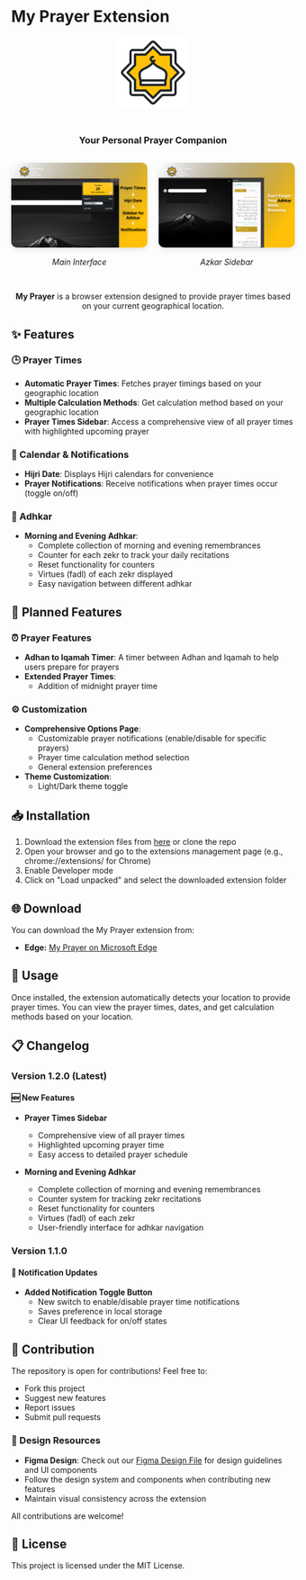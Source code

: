 # My Prayer Extension

<div align="center">
  <img src="imgs/icon-256.png" alt="My Prayer Logo" width="128" style="margin-bottom: 20px;">
  
  <h3>Your Personal Prayer Companion</h3>
  
  <div style="display: flex; justify-content: center; gap: 20px; margin: 30px 0;">
    <div>
      <img src="imgs/media/Main.png" alt="My Prayer Main Interface" width="500" style="border-radius: 10px; box-shadow: 0 4px 8px rgba(0,0,0,0.1);">
      <p><em>Main Interface</em></p>
    </div>
    <div>
      <img src="imgs/media/Sidebar - Adhkar.png" alt="My Prayer Sidebar" width="500" style="border-radius: 10px; box-shadow: 0 4px 8px rgba(0,0,0,0.1);">
      <p><em>Azkar Sidebar</em></p>
    </div>
  </div>
</div>

<p align="center">
  <strong>My Prayer</strong> is a browser extension designed to provide prayer times based on your current geographical location.
</p>

## ✨ Features

### 🕒 Prayer Times
- **Automatic Prayer Times**: Fetches prayer timings based on your geographic location
- **Multiple Calculation Methods**: Get calculation method based on your geographic location
- **Prayer Times Sidebar**: Access a comprehensive view of all prayer times with highlighted upcoming prayer

### 📅 Calendar & Notifications
- **Hijri Date**: Displays Hijri calendars for convenience
- **Prayer Notifications**: Receive notifications when prayer times occur (toggle on/off)

### 📿 Adhkar
- **Morning and Evening Adhkar**: 
  - Complete collection of morning and evening remembrances
  - Counter for each zekr to track your daily recitations
  - Reset functionality for counters
  - Virtues (fadl) of each zekr displayed
  - Easy navigation between different adhkar

## 🚀 Planned Features

### ⏰ Prayer Features
- **Adhan to Iqamah Timer**: A timer between Adhan and Iqamah to help users prepare for prayers
- **Extended Prayer Times**:
  - Addition of midnight prayer time

### ⚙️ Customization
- **Comprehensive Options Page**:
  - Customizable prayer notifications (enable/disable for specific prayers)
  - Prayer time calculation method selection
  - General extension preferences
- **Theme Customization**:
  - Light/Dark theme toggle

## 📥 Installation

1. Download the extension files from [here](https://github.com/mahmouddwidar/My-Prayer/archive/refs/heads/main.zip) or clone the repo
2. Open your browser and go to the extensions management page (e.g., chrome://extensions/ for Chrome)
3. Enable Developer mode
4. Click on "Load unpacked" and select the downloaded extension folder

## 🌐 Download

You can download the My Prayer extension from:
- **Edge:** [My Prayer on Microsoft Edge](https://microsoftedge.microsoft.com/addons/detail/my-prayer/kfifklbdcpifbkeebmieolhfnkkepbgk?hl=en-US)

## 📝 Usage

Once installed, the extension automatically detects your location to provide prayer times. You can view the prayer times, dates, and get calculation methods based on your location.

## 📋 Changelog

### Version 1.2.0 (Latest)
#### 🆕 New Features
- **Prayer Times Sidebar**
  - Comprehensive view of all prayer times
  - Highlighted upcoming prayer time
  - Easy access to detailed prayer schedule

- **Morning and Evening Adhkar**
  - Complete collection of morning and evening remembrances
  - Counter system for tracking zekr recitations
  - Reset functionality for counters
  - Virtues (fadl) of each zekr
  - User-friendly interface for adhkar navigation

### Version 1.1.0
#### 🔔 Notification Updates
- **Added Notification Toggle Button**  
  - New switch to enable/disable prayer time notifications  
  - Saves preference in local storage  
  - Clear UI feedback for on/off states  

## 🤝 Contribution

The repository is open for contributions! Feel free to:
- Fork this project
- Suggest new features
- Report issues
- Submit pull requests

### 🎨 Design Resources
- **Figma Design**: Check out our [Figma Design File](https://www.figma.com/design/bgkUGMAzLRUbiL1w3A9s3f/My-Prayer-Extension?node-id=0-1&m=dev&t=h11LdWPBNSoe6juB-1) for design guidelines and UI components
- Follow the design system and components when contributing new features
- Maintain visual consistency across the extension

All contributions are welcome!

## 📄 License

This project is licensed under the MIT License.
